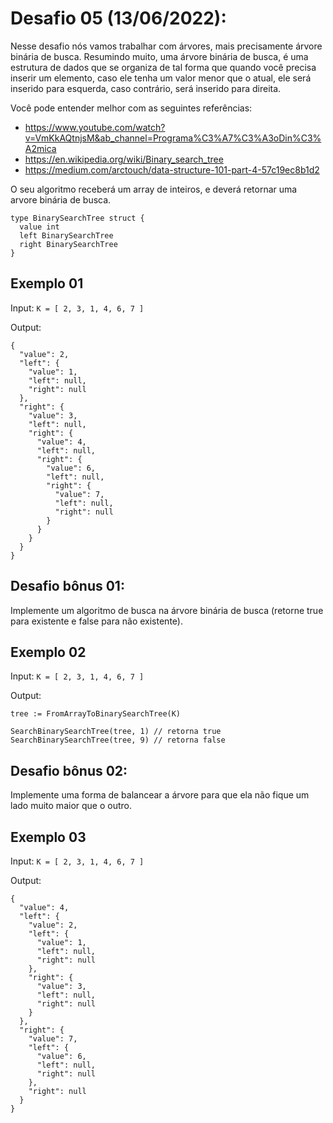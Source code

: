 # Desafio 05 (13/06/2022):

Nesse desafio nós vamos trabalhar com árvores, mais precisamente árvore binária de busca. Resumindo muito, uma árvore binária de busca, é uma estrutura de dados que se organiza de tal forma que quando você precisa inserir um elemento, caso ele tenha um valor menor que o atual, ele será inserido para esquerda, caso contrário, será inserido para direita.

Você pode entender melhor com as seguintes referências:

- https://www.youtube.com/watch?v=VmKkAQtnjsM&ab_channel=Programa%C3%A7%C3%A3oDin%C3%A2mica
- https://en.wikipedia.org/wiki/Binary_search_tree
- https://medium.com/arctouch/data-structure-101-part-4-57c19ec8b1d2

O seu algoritmo receberá um array de inteiros, e deverá retornar uma arvore binária de busca.

```
type BinarySearchTree struct {
  value int
  left BinarySearchTree
  right BinarySearchTree
}
```

## Exemplo 01

Input: `K = [ 2, 3, 1, 4, 6, 7 ]`

Output:

```
{
  "value": 2,
  "left": {
    "value": 1,
    "left": null,
    "right": null
  },
  "right": {
    "value": 3,
    "left": null,
    "right": {
      "value": 4,
      "left": null,
      "right": {
        "value": 6,
        "left": null,
        "right": {
          "value": 7,
          "left": null,
          "right": null
        }
      }
    }
  }
}
```

## Desafio bônus 01:

Implemente um algoritmo de busca na árvore binária de busca (retorne true para existente e false para não existente).

## Exemplo 02

Input: `K = [ 2, 3, 1, 4, 6, 7 ]`

Output:

```
tree := FromArrayToBinarySearchTree(K)

SearchBinarySearchTree(tree, 1) // retorna true
SearchBinarySearchTree(tree, 9) // retorna false
```

## Desafio bônus 02:

Implemente uma forma de balancear a árvore para que ela não fique um lado muito maior que o outro.

## Exemplo 03

Input: `K = [ 2, 3, 1, 4, 6, 7 ]`

Output:

```
{
  "value": 4,
  "left": {
    "value": 2,
    "left": {
      "value": 1,
      "left": null,
      "right": null
    },
    "right": {
      "value": 3,
      "left": null,
      "right": null
    }
  },
  "right": {
    "value": 7,
    "left": {
      "value": 6,
      "left": null,
      "right": null
    },
    "right": null
  }
}
```
